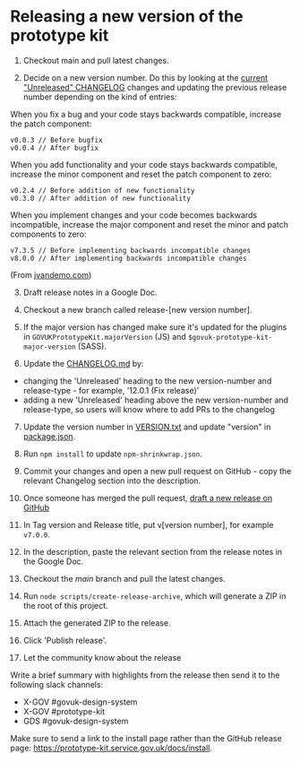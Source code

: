 # Releasing a new version of the prototype kit

1. Checkout main and pull latest changes.

2. Decide on a new version number. Do this by looking at the [current "Unreleased" CHANGELOG](../CHANGELOG.md) changes and updating the previous release number depending on the kind of entries:

When you fix a bug and your code stays backwards compatible, increase the patch component:

```
v0.0.3 // Before bugfix
v0.0.4 // After bugfix
```

When you add functionality and your code stays backwards compatible, increase the minor component and reset the patch component to zero:

```
v0.2.4 // Before addition of new functionality
v0.3.0 // After addition of new functionality
```

When you implement changes and your code becomes backwards incompatible, increase the major component and reset the minor and patch components to zero:

```
v7.3.5 // Before implementing backwards incompatible changes
v8.0.0 // After implementing backwards incompatible changes
```

(From [jvandemo.com](https://www.jvandemo.com/a-simple-guide-to-semantic-versioning/))

3. Draft release notes in a Google Doc. 

4. Checkout a new branch called release-[new version number].

5. If the major version has changed make sure it's updated for the plugins in `GOVUKPrototypeKit.majorVersion` (JS) and `$govuk-prototype-kit-major-version` (SASS).

6. Update the [CHANGELOG.md](/CHANGELOG.md) by:

  - changing the 'Unreleased' heading to the new version-number and release-type - for example, '12.0.1 (Fix release)'
  - adding a new 'Unreleased' heading above the new version-number and release-type, so users will know where to add PRs to the changelog

7. Update the version number in [VERSION.txt](/VERSION.txt) and update "version" in [package.json](/package.json#L4).

8. Run `npm install` to update `npm-shrinkwrap.json`.

9. Commit your changes and open a new pull request on GitHub - copy the relevant Changelog section into the description.

10. Once someone has merged the pull request, [draft a new release on GitHub](https://github.com/alphagov/govuk-prototype-kit/releases)

11. In Tag version and Release title, put v[version number], for example `v7.0.0`.

12. In the description, paste the relevant section from the release notes in the Google Doc.

13. Checkout the *main* branch and pull the latest changes.

14. Run `node scripts/create-release-archive`, which will generate a ZIP in the root of this project.

15. Attach the generated ZIP to the release.

16. Click 'Publish release'.

17. Let the community know about the release

Write a brief summary with highlights from the release then send it to the following slack channels:

- X-GOV #govuk-design-system
- X-GOV #prototype-kit
- GDS #govuk-design-system

Make sure to send a link to the install page rather than the GitHub release page: https://prototype-kit.service.gov.uk/docs/install.
